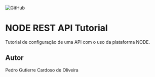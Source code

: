 ![GitHub](https://img.shields.io/github/license/hidekibr12/node-rest?logo=Github&logoColor=%23ff0000)
# NODE REST API Tutorial
Tutorial de configuração de uma API com o uso da plataforma NODE.
## Autor
Pedro Gutierre Cardoso de Oliveira
